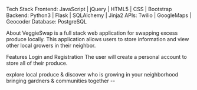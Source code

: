 
Tech Stack
Frontend: JavaScript | jQuery | HTML5 | CSS | Bootstrap
Backend: Python3 | Flask | SQLAlchemy | Jinja2
APIs: Twilio | GoogleMaps | Geocoder
Database: PostgreSQL

About
VeggieSwap is a full stack web application for swapping excess produce locally. This application allows users to store information and view other local growers in their neighbor.


Features
Login and Registration
The user will create a personal account to store all of their produce. 



explore local produce & discover who is growing in your neighborhood
bringing gardners & communities together --
